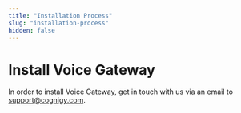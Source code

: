 ```yaml
---
title: "Installation Process"
slug: "installation-process"
hidden: false
---
```


# Install Voice Gateway

In order to install Voice Gateway, get in touch with us via an email to <a href="mailto:support@cognigy.com?subject=Request to install Cognigy Voice Gateway">support@cognigy.com</a>.

<!---
TODO: Update the Voice Gateway Helm Chart links (main page and readme) with the public GitHub Helm Chart repository once we have it.
TODO: Voice Gateway Helm Chart is being refactored and only when is done the above comment will be fulfilled.
-->

<!---
1. Install Voice Gateway with [Voice Gateway Helm Chart](https://cognigy.visualstudio.com/voice-gateway/_git/voice-gateway-app). For up-to-date installation instructions refer to [README.md](https://cognigy.visualstudio.com/voice-gateway/_git/voice-gateway-app?path=/README.md)

Once Helm releases are successfully installed, you can open a web-browser and visit the URL, which you have set in `webapp.host` parameter Voice Gateway Helm release.
You should be able to see the login screen of Voice Gateway WebApp:

<figure>
  <img class="image-center" src="../../../static/img/_assets/voice-gateway/VG-login.png" width="90%" />
  <figcaption>Login screen of Voice Gateway WebApp</figcaption>
</figure>

## Initial Login Credentials

Once you are able to see the Voice Gateway login screen, you can log in, the default `admin` user with initial password `admin` as well. You will be asked to change the password after the first login, do that and choose a strong new password.
--->
